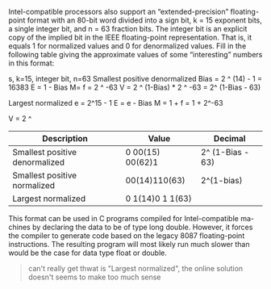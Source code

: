 Intel-compatible processors also support an “extended-precision” floating-point
format with an 80-bit word divided into a sign bit, k = 15 exponent bits, a single
integer bit, and n = 63 fraction bits. The integer bit is an explicit copy of the
implied bit in the IEEE floating-point representation. That is, it equals 1 for
normalized values and 0 for denormalized values. Fill in the following table giving
the approximate values of some “interesting” numbers in this format:

s, k=15, integer bit, n=63
Smallest positive denormalized 
Bias = 2 ^ (14) - 1 = 16383
E = 1 - Bias
M= f = 2 ^ -63
V = 2 ^ (1-Bias) * 2 ^ -63 = 2^ (1-Bias - 63)


Largest normalized
e = 2^15 - 1
E = e - Bias 
M = 1 + f = 1 + 2^-63

V = 2 ^ 



| Description                    | Value            | Decimal          |
| ------------------------------ | ---------------- | ---------------- |
| Smallest positive denormalized | 0 00(15) 00(62)1 | 2^ (1-Bias - 63) |
| Smallest positive normalized   | 00(14)110(63)    | 2^(1-bias)       |
| Largest normalized             | 0 1(14)0 1 1(63) |

This format can be used in C programs compiled for Intel-compatible ma-
chines by declaring the data to be of type long double. However, it forces the
compiler to generate code based on the legacy 8087 floating-point instructions.
The resulting program will most likely run much slower than would be the case
for data type float or double.

> can't really get thwat is "Largest normalized", the online solution doesn't
> seems to make too much sense